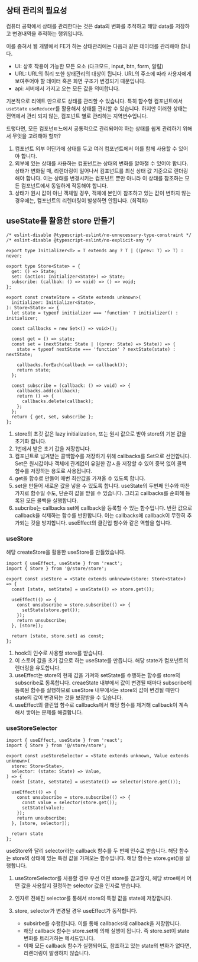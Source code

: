 ## 상태 관리의 필요성

컴퓨터 공학에서 상태를 관리한다는 것은 data의 변화를 추적하고 해당 data를 저장하고 변경내역을 추적하는 행위입니다.

이를 좁혀서 웹 개발에서 FE가 하는 상태관리에는 다음과 같은 데이터를 관리해야 합니다.
- UI: 상호 작용이 가능한 모든 요소 (다크모드, input, btn, form, 알림)
- URL: URL의 쿼리 또한 상태관리의 대상이 됩니다. URL의 주소에 따라 사용자에게 보여주어야 할 데이터 혹은 화면 구조가 변경되기 때문입니다. 
- api: 서버에서 가지고 오는 모든 값을 의미합니다. 

기본적으로 리엑트 만으로도 상태를 관리할 수 있습니다. 특히 함수형 컴포넌트에서 `useState` `useReducer`를 활용해서 상태를 관리할 수 있습니다. 하지만 이러한 상태는 전역에서 관리 되지 않는, 컴포넌트 별로 관리하는 지역변수입니다. 

드렇다면, 모든 컴포넌ㅌ느에서 공통적으로 관리되어야 하는 상태를 쉽게 관리하기 위해서 무엇을 고려해야 할까?

1. 컴포넌트 외부 어딘가에 상태를 두고 여러 컴포넌트에서 이를 함께 사용할 수 있어야 합니다. 
2. 외부에 있는 상태를 사용하는 컴포넌트는 상태의 변화를 알아챌 수 있어야 합니다. 상태가 변화될 때, 리렌더링이 일어나서 컴포넌트를 최신 상태 값 기준으로 렌더링 해야 합니다. 이는 상태를 변경시키는 컴포넌트 뿐만 아니라 이 상태를 참조하는 모든 컴포넌트에서 동일하게 작동해야 합니다. 
3. 상태가 원시 값이 아닌 객체일 경우, 객체에 본인이 참조하고 있는 값이 변하지 않는 경우에는, 컴포넌트의 리렌더링이 발생하면 안됩니다. (최적화)


## useState를 활용한 store 만들기 

```tsx
/* eslint-disable @typescript-eslint/no-unnecessary-type-constraint */
/* eslint-disable @typescript-eslint/no-explicit-any */

export type Initializer<T> = T extends any ? T | ((prev: T) => T) : never;

export type Store<State> = {
  get: () => State;
  set: (action: Initializer<State>) => State;
  subscribe: (callbak: () => void) => () => void;
};

export const createStore = <State extends unknown>(
  initializer: Initializer<State>,
): Store<State> => {
  let state = typeof initializer === 'function' ? initializer() : initializer;

  const callbacks = new Set<() => void>();

  const get = () => state;
  const set = (nextState: State | ((prev: State) => State)) => {
    state = typeof nextState === 'function' ? nextState(state) : nextState;

    callbacks.forEach(callback => callback());
    return state;
  };

  const subscribe = (callback: () => void) => {
    callbacks.add(callback);
    return () => {
      callbacks.delete(callback);
    };
  };
  return { get, set, subscribe };
};

```

1. store의 초깃 값은 lazy initialization, 또는 원시 값으로 받아 store의 기본 값을 초기화 합니다. 
2. 1번에서 받은 초기 값을 저장합니다. 
3. 컴포넌트로 넘겨받는 콜백함수를 저장하기 위해 callbacks를 Set으로 선언합니다. Set은 원시값이나 객체에 관계없이 유일한 갑ㅅ을 저장할 수 있어 중복 없이 콜백 함수를 저장하는 용도로 사용됩니다. 
4. get을 함수로 만들어 매번 최산값을 가져올 수 있도록 합니다. 
5. set을 만들어 새로운 값을 넣을 수 있도록 합니다.  useState의 두번째 인수와 마찬가지로 함수일 수도, 단순히 값을 받을 수 있습니다. 그리고 callbacks를 순회해 등록된 모든 콜백을 실행합니다. 
6. subcribe는 callbacks set에 callback을 등록할 수 있는 함수입니다. 반환 값으로 callback을 삭제하는 함수를 반환합니다. 이는 callbacks에 callback이 무한히 추가되는 것을 방지합니다. useEffect의 클린업 함수와 같은 역할을 합니다. 

###  useStore
해당 createStore을 활용한 useStore를 만들었습니다. 

```tsx
import { useEffect, useState } from 'react';
import { Store } from '@/store/store';

export const useStore = <State extends unknown>(store: Store<State>) => {
  const [state, setState] = useState(() => store.get());

  useEffect(() => {
    const unsubscribe = store.subscribe(() => {
      setState(store.get());
    });
    return unsubscribe;
  }, [store]);

  return [state, store.set] as const;
};

```

1. hook의 인수로 사용할 store를 받습니다. 
2. 이 스토어 값을 초기 값으로 하는 useState를 만듭니다. 해당 state가 컴포넌트의 렌더링을 유도합니다.
3. useEffect는 store의 현재 값을 가져와 setState를 수행하는 함수를 store의 subscribe로 동록합니다.  creaeState 내부에서 값이 변경될 때마다 subscribe에 등록된 함수를 실행하므로 useStore 내부에서는 store의 값이 변경될 때만다 state의 값이 변경되는 것을 보장받을 수 있습니다. 
4. useEffect의 클린업 함수로 callbacks에서 해당 함수를 제거해 callback이 계속해서 쌓이는 문제를 해결합니다. 

### useStoreSelector
```tsx
import { useEffect, useState } from 'react';
import { Store } from '@/store/store';

export const useStoreSelector = <State extends unknown, Value extends unknown>(
  store: Store<State>,
  selector: (state: State) => Value,
) => {
  const [state, setState] = useState(() => selector(store.get()));

  useEffect(() => {
    const unsubscribe = store.subscribe(() => {
      const value = selector(store.get());
      setState(value);
    });
    return unsubscribe;
  }, [store, selector]);

  return state
};

```
useStore와 달리 selector라는 callback 함수를 두 번째 인수로 받습니다. 해당 함수는 store의 상태에 있는 특정 값을 가져오는 함수입니다. 해당 함수는 store.get()을 실행합니다.

1. useStoreSelector를 사용할 경우 우선 어떤 store를 참고할지, 해당 stroe에서 어떤 값을 사용할지 결정하는 selector 값을 인자로 받습니다.

2. 인자로 전해진 selector를 통해서 store의 특정 값을 state에 저장합니다.
3. store, selector가 변경될 경우 useEffect가 동작합니다. 
    - subsirbe를 수행합니다. 이를 통해 callbacks에 callback을 저장합니다. 
    - 해당 callback 함수는 store.set에 의해 실행이 됩니다. 즉 store.set이 state 변화를 트리거하는 메서드입니다. 
    - 이때 모든 callback 함수가 실행되어도, 참조하고 있는 state의 변화가 없다면, 리렌더링이 발생하지 않습니다. 